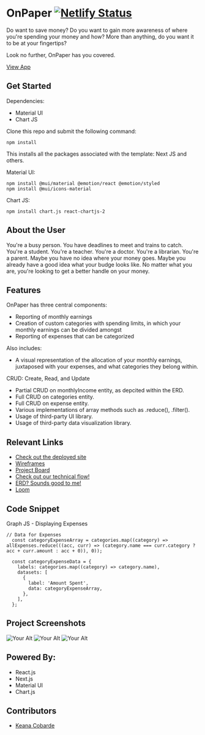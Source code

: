 # OnPaper [![Netlify Status](https://api.netlify.com/api/v1/badges/0a1d8099-ac63-4f29-84f0-c4f2225482e8/deploy-status)]()

Do want to save money? Do you want to gain more awareness of where you're spending your money and how? More than anything, do you want it to be at your fingertips? 

Look no further, OnPaper has you covered.

[View App](#https://hiphoppizzaandwangspos.netlify.app/)

## Get Started 
Dependencies: 
- Material UI
- Chart JS

Clone this repo and submit the following command: 

```
npm install 
```
This installs all the packages associated with the template: Next JS and others. 

Material UI: 
```
npm install @mui/material @emotion/react @emotion/styled
npm install @mui/icons-material
```
Chart JS: 
```
npm install chart.js react-chartjs-2
```

## About the User 
You're a busy person. You have deadlines to meet and trains to catch. You're a student. You're a teacher. You're a doctor. You're a librarian. You're a parent. Maybe you have no idea where your money goes. Maybe you already have a good idea what your budge looks like. No matter what you are, you're looking to get a better handle on your money.

## Features 
OnPaper has three central components:
- Reporting of monthly earnings
- Creation of custom categories with spending limits, in which your monthly earnings can be divided amongst
- Reporting of expenses that can be categorized 

Also includes: 
- A visual representation of the allocation of your monthly earnings, juxtaposed with your expenses, and what categories they belong within.

CRUD: Create, Read, and Update
- Partial CRUD on monthlyIncome entity, as depcited within the ERD.
- Full CRUD on categories entity.
- Full CRUD on expense entity.
- Various implementations of array methods such as .reduce(), .filter().
- Usage of third-party UI library.
- Usage of third-party data visualization library.  

## Relevant Links
- [Check out the deployed site](#)
- [Wireframes](https://www.figma.com/file/JR4j0Iu2gdUDLbuTe0dU1U/OnPaper---Wireframe---Keana-Cobarde?type=design&node-id=0%3A1&mode=design&t=MPeP58xt6PYIbmwz-1)
- [Project Board](https://github.com/users/keanacobarde/projects/9/views/1)
- [Check out our technical flow!](https://github.com/keanacobarde/on-paper/issues/4#issuecomment-1801091901)
- [ERD? Sounds good to me!](https://dbdiagram.io/d/OnPaper-654807b27d8bbd646587a975)
- [Loom](https://www.loom.com/share/23dd7bdbef774ae6bc49d1862784846c?sid=9ea37fcc-39b5-4148-bef5-9438ae29c59d)

## Code Snippet

Graph JS - Displaying Expenses
```
// Data for Expenses
  const categoryExpenseArray = categories.map((category) => allExpenses.reduce(((acc, curr) => (category.name === curr.category ? acc + curr.amount : acc + 0)), 0));

  const categoryExpenseData = {
    labels: categories.map((category) => category.name),
    datasets: [
      {
        label: 'Amount Spent',
        data: categoryExpenseArray,
      },
    ],
  };
```


## Project Screenshots <!-- These can be inside of your project. Look at the repos from class and see how the images are included in the readme -->
<img width="auto" alt="Your Alt" src="../on-paper/assets/sign-in.png">
<img width="auto" alt="Your Alt" src="../on-paper/assets/outlook-graphs.png">
<img width="auto" alt="Your Alt" src="../on-paper/assets/homepage-catcards.png">

## Powered By: 
- React.js
- Next.js
- Material UI
- Chart.js

## Contributors
- [Keana Cobarde](https://github.com/keanacobarde)
